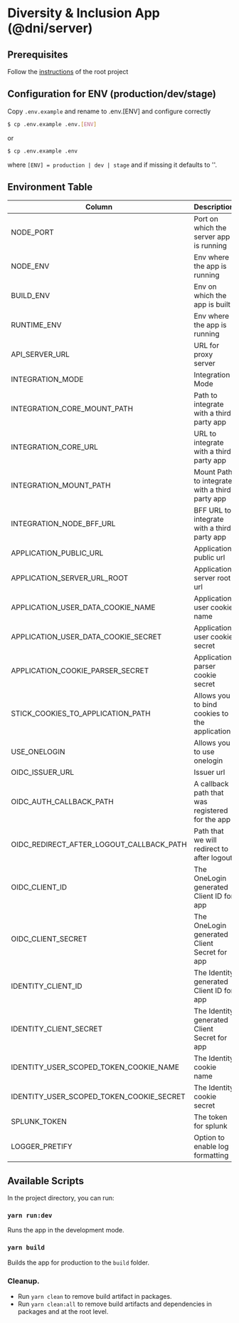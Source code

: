 # Diversity & Inclusion App (@dni/server)

## Prerequisites

Follow the [instructions](../../../README.md#L13) of the root project

## Configuration for ENV (production/dev/stage)

Copy `.env.example` and rename to .env.[ENV] and configure correctly

```bash
$ cp .env.example .env.[ENV]
```

or

```bash
$ cp .env.example .env
```

where `[ENV] = production | dev | stage` and if missing it defaults to ''.

## Environment Table

| Column                                   | Description                                     | Value (one of)               | Optional | Suggestion                             |
| ---------------------------------------- | ----------------------------------------------- | ---------------------------- | -------- | -------------------------------------- |
| NODE_PORT                                | Port on which the server app is running         | 9000                         | Y        | 9000                                   |
| NODE_ENV                                 | Env where the app is running                    | local, dev, ppe, prod,       | N        | ppe                                    |
| BUILD_ENV                                | Env on which the app is built                   | development, ppe, production | N        | ppe                                    |
| RUNTIME_ENV                              | Env where the app is running                    | local, dev, ppe, prod,       | N        | ppe                                    |
| API_SERVER_URL                     | URL for proxy server                            | [Local or remote URL]        | N        | -                                      |
| INTEGRATION_MODE                         | Integration Mode                                | standalone, integrity        | N        | standalone                             |
| INTEGRATION_CORE_MOUNT_PATH              | Path to integrate with a third party app        | /                            | N        | /                                      |
| INTEGRATION_CORE_URL                     | URL to integrate with a third party app         | /                            | N        | /                                      |
| INTEGRATION_MOUNT_PATH                   | Mount Path to integrate with a third party app  | /                            | N        | /                                      |
| INTEGRATION_NODE_BFF_URL                 | BFF URL to integrate with a third party app     | /                            | N        | /                                      |
| APPLICATION_PUBLIC_URL                   | Application public url                          | /                            | N        | /                                      |
| APPLICATION_SERVER_URL_ROOT              | Application server root url                     | http://localhost:9000        | N        | http://localhost:9000                  |
| APPLICATION_USER_DATA_COOKIE_NAME        | Application user cookie name                    | [cookie name]                | N        | user_data_cookie_name                  |
| APPLICATION_USER_DATA_COOKIE_SECRET      | Application user cookie secret                  | [cookie secret]              | N        | user_data_cookie_secret                |
| APPLICATION_COOKIE_PARSER_SECRET         | Application parser cookie secret                | [cookie secret]              | N        | cookie_parser_secret                   |
| STICK_COOKIES_TO_APPLICATION_PATH        | Allows you to bind cookies to the application   | false, true                  | N        | false                                  |
| USE_ONELOGIN                             | Allows you to use onelogin                      | false, true                  | N        | true                                   |
| OIDC_ISSUER_URL                          | Issuer url                                      | [issuer url]                 | N        | https://loginppe.ourtesco.com/oidc/2   |
| OIDC_AUTH_CALLBACK_PATH                  | A callback path that was registered for the app | [callback path]              | N        | /sso/auth/callback                     |
| OIDC_REDIRECT_AFTER_LOGOUT_CALLBACK_PATH | Path that we will redirect to after logout      | [redirect url or path]       | N        | /sso/logout/callback                   |
| OIDC_CLIENT_ID                           | The OneLogin generated Client ID for app        | [secret]                     | N        | -                                      |
| OIDC_CLIENT_SECRET                       | The OneLogin generated Client Secret for app    | [secret]                     | N        | -                                      |
| IDENTITY_CLIENT_ID                       | The Identity generated Client ID for app        | [secret]                     | N        | -                                      |
| IDENTITY_CLIENT_SECRET                   | The Identity generated Client Secret for app    | [secret]                     | N        | -                                      |
| IDENTITY_USER_SCOPED_TOKEN_COOKIE_NAME   | The Identity cookie name                        | [cookie name]                | N        | identity_user_scoped_token_cookie_name |
| IDENTITY_USER_SCOPED_TOKEN_COOKIE_SECRET | The Identity cookie secret                      | [cookie secret]              | N        | identity_cookie_secret                 |
| SPLUNK_TOKEN                             | The token for splunk                            | [secret]                     | Y        | -                                      |
| LOGGER_PRETIFY                           | Option to enable log formatting                 | false, true                  | Y        | true                                   |

## Available Scripts

In the project directory, you can run:

### `yarn run:dev`

Runs the app in the development mode.

### `yarn build`

Builds the app for production to the `build` folder.

### Cleanup.

- Run `yarn clean` to remove build artifact in packages.
- Run `yarn clean:all` to remove build artifacts and dependencies in packages and at the root level.

